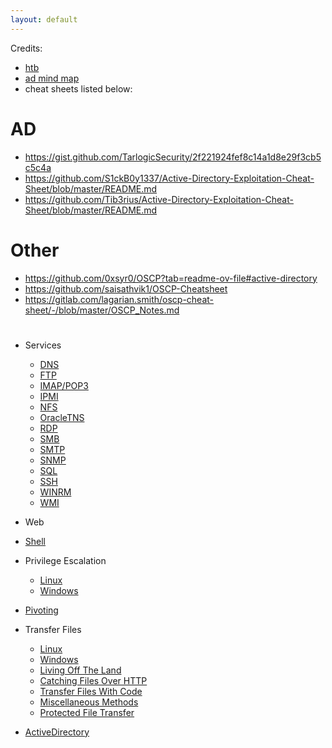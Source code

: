 ```yaml
---
layout: default
---
```


Credits:
- [htb](https://academy.hackthebox.com/module/details/90)
- [ad mind map](https://raw.githubusercontent.com/esidate/pentesting-active-directory/a8e37705542720cb1f9b65ec9039f67b70b61ca6/v2/pentesting_active_directory.svg) 
- cheat sheets listed below:

# AD
- https://gist.github.com/TarlogicSecurity/2f221924fef8c14a1d8e29f3cb5c5c4a
- https://github.com/S1ckB0y1337/Active-Directory-Exploitation-Cheat-Sheet/blob/master/README.md
- https://github.com/Tib3rius/Active-Directory-Exploitation-Cheat-Sheet/blob/master/README.md

# Other
- https://github.com/0xsyr0/OSCP?tab=readme-ov-file#active-directory
- https://github.com/saisathvik1/OSCP-Cheatsheet
- https://gitlab.com/lagarian.smith/oscp-cheat-sheet/-/blob/master/OSCP_Notes.md


# 
- Services
    - [DNS](zNew/Services/DNS)
    - [FTP](zNew/Services/FTP)
    - [IMAP/POP3](zNew/Services/IMAP-POP3)
    - [IPMI](zNew/Services/IPMI)
    - [NFS](zNew/Services/NFS)
    - [OracleTNS](zNew/Services/OracleTNS)
    - [RDP](zNew/Services/RDP)
    - [SMB](zNew/Services/SMB)
    - [SMTP](zNew/Services/SMTP)
    - [SNMP](zNew/Services/SNMP)
    - [SQL](zNew/Services/SQL)
    - [SSH](zNew/Services/SSH)
    - [WINRM](zNew/Services/WINRM)
    - [WMI](zNew/Services/WMI)
- Web
- [Shell](zNew/Shell/Shell)
- Privilege Escalation
    - [Linux](zNew/PrivilegeEscalation/Linux)
    - [Windows](zNew/PrivilegeEscalation/Windows)
- [Pivoting](zNew/Pivoting/Pivoting)
- Transfer Files
    - [Linux](zNew/TransferFiles/Linux)
    - [Windows](zNew/TransferFiles/Windows)
    - [Living Off The Land](zNew/TransferFiles/LivingOffTheLand)
    - [Catching Files Over HTTP](zNew/TransferFiles/FilesoverHTTP)
    - [Transfer Files With Code](zNew/TransferFiles/TransferFilesCode)
    - [Miscellaneous Methods](zNew/TransferFiles/Miscellaneous)
    - [Protected File Transfer](zNew/TransferFiles/ProtectFiles)


- [ActiveDirectory](zNew/ActiveDirectory/ActiveDirectory)
